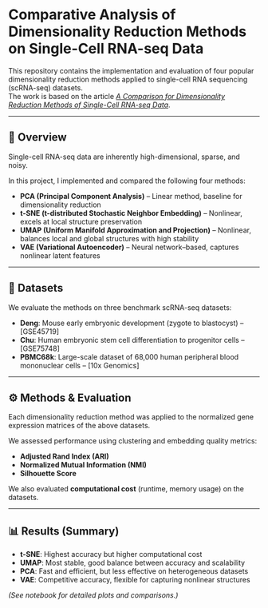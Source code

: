 # Comparative Analysis of Dimensionality Reduction Methods on Single-Cell RNA-seq Data

This repository contains the implementation and evaluation of four popular dimensionality reduction methods applied to single-cell RNA sequencing (scRNA-seq) datasets.  
The work is based on the article *[A Comparison for Dimensionality Reduction Methods of Single-Cell RNA-seq Data](https://doi.org/10.3389/fgene.2021.646936)*.

---

## 📌 Overview
Single-cell RNA-seq data are inherently high-dimensional, sparse, and noisy. 

In this project, I implemented and compared the following four methods:
- **PCA (Principal Component Analysis)** – Linear method, baseline for dimensionality reduction  
- **t-SNE (t-distributed Stochastic Neighbor Embedding)** – Nonlinear, excels at local structure preservation  
- **UMAP (Uniform Manifold Approximation and Projection)** – Nonlinear, balances local and global structures with high stability  
- **VAE (Variational Autoencoder)** – Neural network–based, captures nonlinear latent features  

---

## 📂 Datasets
We evaluate the methods on three benchmark scRNA-seq datasets:

- **Deng**: Mouse early embryonic development (zygote to blastocyst) – [GSE45719]  
- **Chu**: Human embryonic stem cell differentiation to progenitor cells – [GSE75748]  
- **PBMC68k**: Large-scale dataset of 68,000 human peripheral blood mononuclear cells – [10x Genomics]  

---

## ⚙️ Methods & Evaluation
Each dimensionality reduction method was applied to the normalized gene expression matrices of the above datasets.  

We assessed performance using clustering and embedding quality metrics:
- **Adjusted Rand Index (ARI)**  
- **Normalized Mutual Information (NMI)**  
- **Silhouette Score**  

We also evaluated **computational cost** (runtime, memory usage) on the datasets.

---

## 📊 Results (Summary)
- **t-SNE**: Highest accuracy but higher computational cost  
- **UMAP**: Most stable, good balance between accuracy and scalability  
- **PCA**: Fast and efficient, but less effective on heterogeneous datasets  
- **VAE**: Competitive accuracy, flexible for capturing nonlinear structures  

*(See notebook for detailed plots and comparisons.)*

